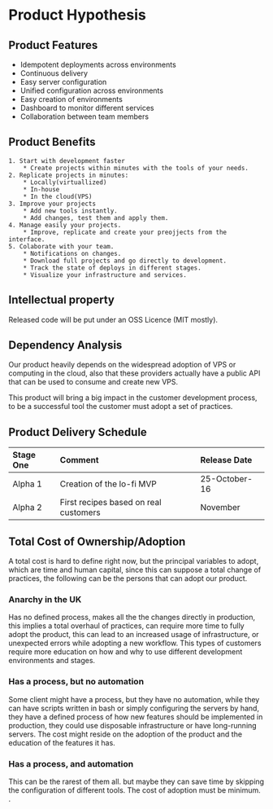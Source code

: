 # Product Hypothesis

## Product Features

- Idempotent deployments across environments
- Continuous delivery
- Easy server configuration
- Unified configuration across environments
- Easy creation of environments
- Dashboard to monitor different services
- Collaboration between team members

## Product Benefits

    1. Start with development faster
        * Create projects within minutes with the tools of your needs.
    2. Replicate projects in minutes:
        * Locally(virtuallized)
        * In-house
        * In the cloud(VPS)
    3. Improve your projects
        * Add new tools instantly.
        * Add changes, test them and apply them.
    4. Manage easily your projects.
        * Improve, replicate and create your preojjects from the interface.
    5. Colaborate with your team.
        * Notifications on changes.
        * Download full projects and go directly to development.
        * Track the state of deploys in different stages.
        * Visualize your infrastructure and services. 

## Intellectual property

Released code will be put under an OSS Licence (MIT mostly).

## Dependency Analysis

Our product heavily depends on the widespread adoption of VPS or computing in the cloud, also that these providers actually have a public API that can be used to consume and create new VPS.

This product will bring a big impact in the customer development process, to be a successful tool the customer must adopt a set of practices.

## Product Delivery Schedule

| Stage One       | Comment                                    | Release Date  |
| :-------------- | :----------------------------------------- | :-------------|
| Alpha 1         | Creation of the lo-fi MVP                  | 25-October-16 |
| Alpha 2         | First recipes based on real customers      | November      |


## Total Cost of Ownership/Adoption

A total cost is hard to define right now, but the principal variables to adopt, which are time and human capital, since this can suppose a total change of practices, the following can be the persons that can adopt our product.

### Anarchy in the UK

Has no defined process, makes all the the changes directly in production, this implies a total overhaul of practices, can require more time to fully adopt the product, this can lead to an increased usage of infrastructure, or unexpected errors while adopting a new workflow. This types of customers require more education on how and why to use different development environments and stages.

### Has a process, but no automation

Some client might have a process, but they have no automation, while they can have scripts written in bash or simply configuring the servers by hand, they have a defined process of how new features should be implemented in production, they could use disposable infrastructure or have long-running servers. The cost might reside on the adoption of the product and the education of the features it has.

### Has a process, and automation

This can be the rarest of them all. but maybe they can save time by skipping the configuration of different tools. The cost of adoption must be minimum. .
